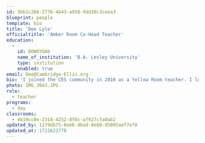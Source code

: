 ```yaml
---
id: 3bb1c2b6-2776-4b43-a958-9dd30c3ceea3
blueprint: people
template: bio
title: 'Dee Lyle'
officialtitle: 'Amber Room Co-Head Teacher'
education:
  -
    id: DOWOYQAb
    name_of_institution: 'B.A. Lesley University'
    type: institution
    enabled: true
email: Dee@Cambridge-Ellis.org
bio: 'I joined the CES community in 2010 as a Yellow Room teacher. I love Cambridge-Ellis and being part of a community that supports and encourages children as they explore and develop into problem solvers and community members. I live in Arlington with my daughter, Olivia, who is starting her junior year in college. When I am not at CES, I enjoy spending time with family and friends, hiking, biking, and being on my yoga mat. In 2022, I completed a 200 hour yoga teacher training with Breathe for Change and love to share my love of yoga with children.'
photo: IMG_3043.JPG
role:
  - teacher
programs:
  - day
classrooms:
  - eb19cc0e-2314-4252-8f6c-af927cfa0ab2
updated_by: 1179db75-8eeb-4bad-8e60-d5005aef7ef8
updated_at: 1722622778
---
```

